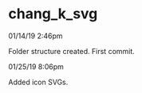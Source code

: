 # chang_k_svg

01/14/19 2:46pm

Folder structure created. First commit.

01/25/19 8:06pm

Added icon SVGs.